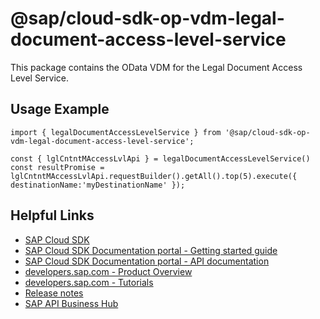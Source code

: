 # @sap/cloud-sdk-op-vdm-legal-document-access-level-service

This package contains the OData VDM for the Legal Document Access Level Service.

## Usage Example
```
import { legalDocumentAccessLevelService } from '@sap/cloud-sdk-op-vdm-legal-document-access-level-service';

const { lglCntntMAccessLvlApi } = legalDocumentAccessLevelService()
const resultPromise = lglCntntMAccessLvlApi.requestBuilder().getAll().top(5).execute({ destinationName:'myDestinationName' });

```

## Helpful Links

- [SAP Cloud SDK](https://github.com/SAP/cloud-sdk-js)
- [SAP Cloud SDK Documentation portal - Getting started guide](https://sap.github.io/cloud-sdk/docs/js/getting-started)
- [SAP Cloud SDK Documentation portal - API documentation](https://sap.github.io/cloud-sdk/docs/js/api)
- [developers.sap.com - Product Overview](https://developers.sap.com/topics/cloud-sdk.html)
- [developers.sap.com - Tutorials](https://developers.sap.com/tutorial-navigator.html?tag=software-product:technology-platform/sap-cloud-sdk&tag=tutorial:type/tutorial&tag=programming-tool:javascript)
- [Release notes](https://help.sap.com/doc/2324e9c3b28748a4ae2ad08166d77675/1.0/en-US/js-index.html)
- [SAP API Business Hub](https://api.sap.com/)
